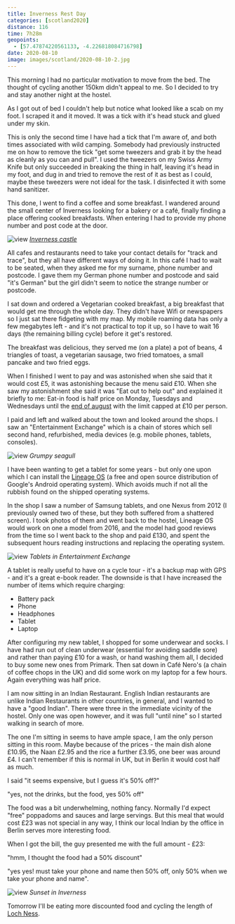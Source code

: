 ```yaml
--- 
title: Inverness Rest Day
categories: [scotland2020]
distance: 116
time: 7h28m
geopoints: 
  - [57.47874220561133, -4.226818084716798]
date: 2020-08-10
image: images/scotland/2020-08-10-2.jpg
---
```


This morning I had no particular motivation to move from the bed. The thought
of cycling another 150km didn't appeal to me. So I decided to try and stay
another night at the hostel.

As I got out of bed I couldn't help but notice what looked like a scab on my
foot. I scraped it and it moved. It was a tick with it's head stuck and glued
under my skin.

This is only the second time I have had a tick that I'm aware of, and both
times associated with wild camping. Somebody had previously instructed me on
how to remove the tick "get some tweezers and grab it by the head as cleanly
as you can and pull". I used the tweezers on my Swiss Army Knife but only
succeeded in breaking the thing in half, leaving it's head in my foot, and dug
in and tried to remove the rest of it as best as I could, maybe these tweezers
were not ideal for the task. I disinfected it with some hand sanitizer.

This done, I went to find a coffee and some breakfast. I wandered around the
small center of Inverness looking for a bakery or a café, finally finding a
place offering cooked breakfasts. When entering I had to provide my phone
number and post code at the door.

![view](/images/scotland/2020-08-10-4.jpg)
_[Inverness castle](https://en.wikipedia.org/wiki/Inverness_Castle)_

All cafes and restaurants need to take your contact details for "track and
trace", but they all have different ways of doing it. In this café I had to
wait to be seated, when they asked me for my surname, phone number and
postcode. I gave them my German phone number and postcode and said "it's
German" but the girl didn't seem to notice the strange number or postcode.

I sat down and ordered a Vegetarian cooked breakfast, a big breakfast that
would get me through the whole day. They didn't have Wifi or newspapers so I
just sat there fidgeting with my map. My mobile roaming data has only a few
megabytes left - and it's not practical to top it up, so I have to wait 16
days (the remaining billing cycle) before it get's restored.

The breakfast was delicious, they served me (on a plate) a pot of beans, 4
triangles of toast, a vegetarian sausage, two fried tomatoes, a small pancake
and two fried eggs. 

When I finished I went to pay and was astonished when she said that it would
cost £5, it was astonishing because the menu said £10. When she saw my
astonishment she said it was "Eat out to help out" and explained it
briefly to me:  Eat-in food is half price on Monday, Tuesdays and Wednesdays
until the [end of august](https://www.gov.uk/guidance/get-a-discount-with-the-eat-out-to-help-out-scheme) with the limit capped at £10 per person.

I paid and left and walked about the town and looked around the shops. I saw
an "Entertainment Exchange" which is a chain of stores which sell second hand,
refurbished, media devices (e.g. mobile phones, tablets, consoles).

![view](/images/scotland/2020-08-10-2.jpg)
_Grumpy seagull_

I have been wanting to get a tablet for some years - but only one upon which I
can install the [Lineage OS](https://lineageos.org/) (a free and open source
distribution of Google's Android operating system). Which avoids much if not
all the rubbish found on the shipped operating systems.

In the shop I saw a number of Samsung tablets, and one Nexus from 2012 (I
previously owned two of these, but they both suffered from a shattered
screen). I took photos of them and went back to the hostel, Lineage OS would
work on one a model from 2016, and the model had good reviews from the time so
I went back to the shop and paid £130, and spent the subsequent hours
reading instructions and replacing the operating system.

![view](/images/scotland/2020-08-10-1.jpg)
_Tablets in Entertainment Exchange_

A tablet is really useful to have on a cycle tour - it's a backup map with GPS - and it's a great e-book reader. The downside is that I have increased the
number of items which require charging:

- Battery pack
- Phone
- Headphones
- Tablet
- Laptop

After configuring my new tablet, I shopped for some underwear and socks. I
have had run out of clean underwear (essential for avoiding saddle sore) and
rather than paying £10 for a wash, or hand washing them all, I decided to buy
some new ones from Primark. Then sat down in Café Nero's (a chain of coffee chops
in the UK) and did some work on my laptop for a few hours. Again everything
was half price.

I am now sitting in an Indian Restaurant. English Indian restaurants are
unlike Indian Restaurants in other countries, in general, and I wanted to have
a "good Indian". There were three in the immediate vicinity of the hostel.
Only one was open however, and it was full "until nine" so I started walking
in search of more.

The one I'm sitting in seems to have ample space, I am the only person sitting
in this room. Maybe because of the prices - the main dish alone £10.95, the
Naan £2.95 and the rice a further £3.95, one beer was around £4. I can't
remember if this is normal in UK, but in Berlin it would cost half as much.

I said "it seems expensive, but I guess it's 50% off?" 

"yes, not the drinks, but the food, yes 50% off"

The food was a bit underwhelming, nothing fancy. Normally I'd expect "free"
poppadoms and sauces and large servings. But this meal that would cost £23 was
not special in any way, I think our local Indian by the office in Berlin serves
more interesting food.

When I got the bill, the guy presented me with the full amount - £23:

"hmm, I thought the food had a 50% discount"

"yes yes! must take your phone and name then 50% off, only 50% when we take
your phone and name".

![view](/images/scotland/2020-08-10-3.jpg)
_Sunset in Inverness_

Tomorrow I'll be eating more discounted food and cycling the length of [Loch
Ness](https://en.wikipedia.org/wiki/Loch_ness).

